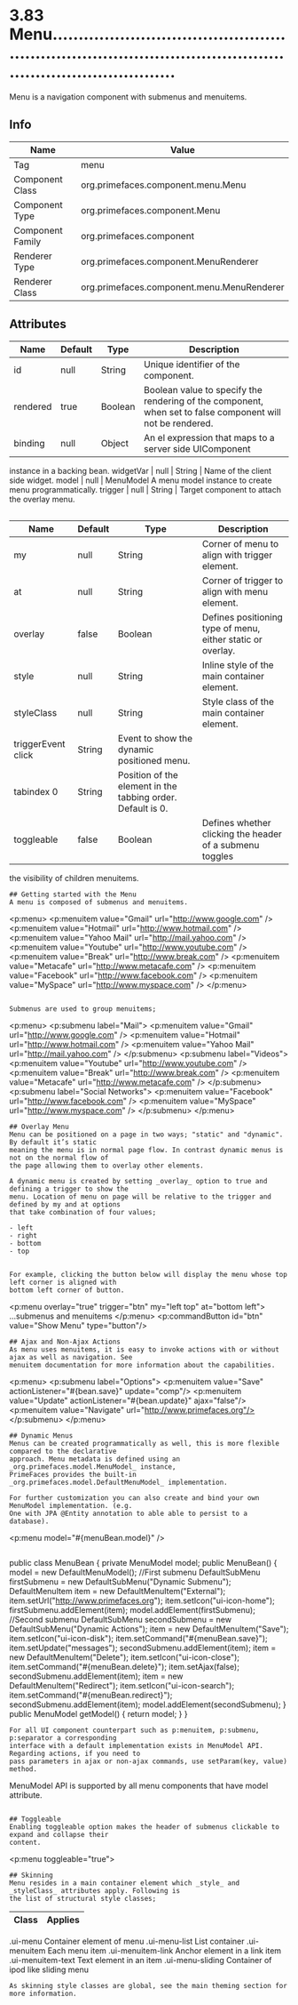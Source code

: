 # 3.83 Menu..................................................................................................................................

Menu is a navigation component with submenus and menuitems.

## Info

| Name | Value |
| - | - |
| Tag | menu
| Component Class | org.primefaces.component.menu.Menu
| Component Type | org.primefaces.component.Menu
| Component Family | org.primefaces.component |
| Renderer Type | org.primefaces.component.MenuRenderer
| Renderer Class | org.primefaces.component.menu.MenuRenderer

## Attributes

| Name | Default | Type | Description | 
| --- | --- | --- | --- |
id | null | String | Unique identifier of the component.
rendered | true | Boolean | Boolean value to specify the rendering of the component, when set to false component will not be rendered.
binding | null | Object | An el expression that maps to a server side UIComponent
instance in a backing bean.
widgetVar | null | String | Name of the client side widget.
model | null | MenuModel A menu model instance to create menu programmatically.
trigger | null | String | Target component to attach the overlay menu.
```

```
| Name | Default | Type | Description | 
| --- | --- | --- | --- |
my | null | String | Corner of menu to align with trigger element.
at | null | String | Corner of trigger to align with menu element.
overlay | false | Boolean | Defines positioning type of menu, either static or overlay.
style | null | String | Inline style of the main container element.
styleClass | null | String | Style class of the main container element.
triggerEvent click | String | Event to show the dynamic positioned menu.
tabindex 0 | String | Position of the element in the tabbing order. Default is 0.
toggleable | false | Boolean | Defines whether clicking the header of a submenu toggles
the visibility of children menuitems.
```
## Getting started with the Menu
A menu is composed of submenus and menuitems.

```
<p:menu>
<p:menuitem value="Gmail" url="http://www.google.com" />
<p:menuitem value="Hotmail" url="http://www.hotmail.com" />
<p:menuitem value="Yahoo Mail" url="http://mail.yahoo.com" />
<p:menuitem value="Youtube" url="http://www.youtube.com" />
<p:menuitem value="Break" url="http://www.break.com" />
<p:menuitem value="Metacafe" url="http://www.metacafe.com" />
<p:menuitem value="Facebook" url="http://www.facebook.com" />
<p:menuitem value="MySpace" url="http://www.myspace.com" />
</p:menu>
```

Submenus are used to group menuitems;

```
<p:menu>
<p:submenu label="Mail">
<p:menuitem value="Gmail" url="http://www.google.com" />
<p:menuitem value="Hotmail" url="http://www.hotmail.com" />
<p:menuitem value="Yahoo Mail" url="http://mail.yahoo.com" />
</p:submenu>
<p:submenu label="Videos">
<p:menuitem value="Youtube" url="http://www.youtube.com" />
<p:menuitem value="Break" url="http://www.break.com" />
<p:menuitem value="Metacafe" url="http://www.metacafe.com" />
</p:submenu>
<p:submenu label="Social Networks">
<p:menuitem value="Facebook" url="http://www.facebook.com" />
<p:menuitem value="MySpace" url="http://www.myspace.com" />
</p:submenu>
</p:menu>
```
## Overlay Menu
Menu can be positioned on a page in two ways; "static" and "dynamic". By default it’s static
meaning the menu is in normal page flow. In contrast dynamic menus is not on the normal flow of
the page allowing them to overlay other elements.

A dynamic menu is created by setting _overlay_ option to true and defining a trigger to show the
menu. Location of menu on page will be relative to the trigger and defined by my and at options
that take combination of four values;

- left
- right
- bottom
- top


For example, clicking the button below will display the menu whose top left corner is aligned with
bottom left corner of button.

```
<p:menu overlay="true" trigger="btn" my="left top" at="bottom left">
...submenus and menuitems
</p:menu>
<p:commandButton id="btn" value="Show Menu" type="button"/>
```
## Ajax and Non-Ajax Actions
As menu uses menuitems, it is easy to invoke actions with or without ajax as well as navigation. See
menuitem documentation for more information about the capabilities.

```
<p:menu>
<p:submenu label="Options">
<p:menuitem value="Save" actionListener="#{bean.save}" update="comp"/>
<p:menuitem value="Update" actionListener="#{bean.update}" ajax="false"/>
<p:menuitem value="Navigate" url="http://www.primefaces.org"/>
</p:submenu>
</p:menu>
```
## Dynamic Menus
Menus can be created programmatically as well, this is more flexible compared to the declarative
approach. Menu metadata is defined using an _org.primefaces.model.MenuModel_ instance,
PrimeFaces provides the built-in _org.primefaces.model.DefaultMenuModel_ implementation.

For further customization you can also create and bind your own MenuModel implementation. (e.g.
One with JPA @Entity annotation to able able to persist to a database).

```
<p:menu model="#{menuBean.model}" />
```

```
public class MenuBean {
private MenuModel model;
public MenuBean() {
model = new DefaultMenuModel();
//First submenu
DefaultSubMenu firstSubmenu = new DefaultSubMenu("Dynamic Submenu");
DefaultMenuItem item = new DefaultMenuItem("External");
item.setUrl("http://www.primefaces.org");
item.setIcon("ui-icon-home");
firstSubmenu.addElement(item);
model.addElement(firstSubmenu);
//Second submenu
DefaultSubMenu secondSubmenu = new DefaultSubMenu("Dynamic Actions");
item = new DefaultMenuItem("Save");
item.setIcon("ui-icon-disk");
item.setCommand("#{menuBean.save}");
item.setUpdate("messages");
secondSubmenu.addElement(item);
item = new DefaultMenuItem("Delete");
item.setIcon("ui-icon-close");
item.setCommand("#{menuBean.delete}");
item.setAjax(false);
secondSubmenu.addElement(item);
item = new DefaultMenuItem("Redirect");
item.setIcon("ui-icon-search");
item.setCommand("#{menuBean.redirect}");
secondSubmenu.addElement(item);
model.addElement(secondSubmenu);
}
public MenuModel getModel() { return model; }
}
```
For all UI component counterpart such as p:menuitem, p:submenu, p:separator a corresponding
interface with a default implementation exists in MenuModel API. Regarding actions, if you need to
pass parameters in ajax or non-ajax commands, use setParam(key, value) method.

```
MenuModel API is supported by all menu components that have model attribute.
```

## Toggleable
Enabling toggleable option makes the header of submenus clickable to expand and collapse their
content.

```
<p:menu toggleable="true">
```
## Skinning
Menu resides in a main container element which _style_ and _styleClass_ attributes apply. Following is
the list of structural style classes;

```
| Class | Applies | 
| --- | --- | 
.ui-menu Container element of menu
.ui-menu-list List container
.ui-menuitem Each menu item
.ui-menuitem-link Anchor element in a link item
.ui-menuitem-text Text element in an item
.ui-menu-sliding Container of ipod like sliding menu
```
As skinning style classes are global, see the main theming section for more information.

